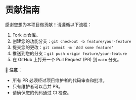 # 贡献指南

感谢您想为本项目做贡献！请遵循以下流程：

1. Fork 本仓库。
2. 创建您的功能分支：`git checkout -b feature/your-feature`
3. 提交您的更改：`git commit -m 'Add some feature'`
4. 推送到您的分支：`git push origin feature/your-feature`
5. 在 GitHub 上打开一个 Pull Request (PR) 到 `main` 分支。

📌 **注意**：  
- 所有 PR 必须经过项目维护者的代码审查和批准。  
- 只有维护者可以合并 PR。  
- 请确保您的代码通过 CI 检查。